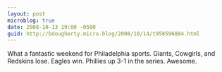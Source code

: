 ```yaml
---
layout: post
microblog: true
date: 2008-10-13 19:00 -0500
guid: http://bdougherty.micro.blog/2008/10/14/t958596884.html
---
```

What a fantastic weekend for Philadelphia sports. Giants, Cowgirls, and Redskins lose. Eagles win. Phillies up 3-1 in the series. Awesome.
